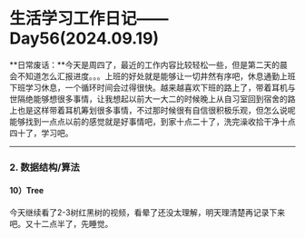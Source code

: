 # 生活学习工作日记——Day56(2024.09.19)

**日常废话：**今天是周四了，最近的工作内容比较轻松一些，但是第二天的晨会不知道怎么汇报进度。。。上班的好处就是能够让一切井然有序吧，休息通勤上班下班学习休息，一个循环时间会过得很快。越来越喜欢下班的路上了，带着耳机与世隔绝能够想很多事情，让我想起以前大一大二的时候晚上从自习室回到宿舍的路上也是这样带着耳机筹划很多事情，不过那时候很有自信很积极乐观，但怎么说呢能够找到一点点以前的感觉就是好事情吧，到家十点二十了，洗完澡收拾干净十点四十了，学习吧。

---

### 2. 数据结构/算法

#### 10）Tree

今天继续看了2-3树红黑树的视频，看晕了还没太理解，明天理清楚再记录下来吧。又十二点半了，先睡觉。
